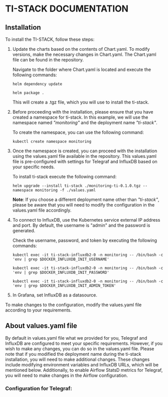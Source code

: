 # TI-STACK DOCUMENTATION

## Installation
To install the TI-STACK, follow these steps:

1. Update the charts based on the contents of Chart.yaml. To modify versions, make the necessary changes in Chart.yaml. The Chart.yaml file can be found in the repository.

   Navigate to the folder where Chart.yaml is located and execute the following commands:
   
   ```shell
   helm dependency update
   ```
   ```shell
   helm package .
   ```
   This will create a .tgz file, which you will use to install the ti-stack.

2. Before proceeding with the installation, please ensure that you have created a namespace for ti-stack. In this example, we will use the namespace named *"monitoring"* and the deployment name *"ti-stack"*.

   To create the namespace, you can use the following command:

   ```shell
   kubectl create namespace monitoring
   ```

3. Once the namespace is created, you can proceed with the installation using the values.yaml file available in the repository. This values.yaml file is pre-configured with settings for Telegraf and InfluxDB based on your specific needs.

   To install ti-stack execute the following command:

   ```shell
   helm upgrade --install ti-stack ./monitoring-ti-0.1.0.tgz --namespace monitoring -f ./values.yaml
   ```
   **Note**: If you choose a different deployment name other than *"ti-stack"*, please be aware that you will need to modify the configuration in the values.yaml file accordingly.

4. To connect to InfluxDB, use the Kubernetes service external IP address and port. By default, the username is "admin" and the password is generated.

   Check the username, password, and token by executing the following commands:

   ```shell
   kubectl exec -it ti-stack-influxdb2-0 -n monitoring -- /bin/bash -c 'env | grep $DOCKER_INFLUXDB_INIT_USERNAME'
   ```
   ```shell
   kubectl exec -it ti-stack-influxdb2-0 -n monitoring -- /bin/bash -c 'env | grep $DOCKER_INFLUXDB_INIT_PASSWORD'
   ```
   ```shell
   kubectl exec -it ti-stack-influxdb2-0 -n monitoring -- /bin/bash -c 'env | grep $DOCKER_INFLUXDB_INIT_ADMIN_TOKEN'
   ```
5. In Grafana, set InfluxDB as a datasource.

To make changes to the configuration, modify the values.yaml file according to your requirements.

## About values.yaml file

By default in values.yaml file what we provided for you, Telegraf and InfluxDB are configured to meet your specific requirements. 
However, if you wish to make any changes, you can do so in the values.yaml file. Please note that if you modified the deployment name during the ti-stack installation, you will need to make additional changes. These changes include modifying environment variables and InfluxDB URLs, which will be mentioned below. 
Additionally, to enable Airflow StatsD metrics for Telegraf, you will need to make changes in the Airflow configuration.

### Configuration for Telegraf:
